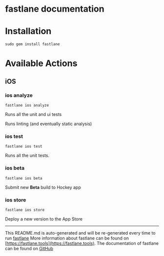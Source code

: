 fastlane documentation
================
# Installation
```
sudo gem install fastlane
```
# Available Actions
## iOS
### ios analyze
```
fastlane ios analyze
```
Runs all the unit and ui tests

Runs linting (and eventually static analysis)
### ios test
```
fastlane ios test
```
Runs all the unit tests.
### ios beta
```
fastlane ios beta
```
Submit new **Beta** build to Hockey app
### ios store
```
fastlane ios store
```
Deploy a new version to the App Store

----

This README.md is auto-generated and will be re-generated every time to run [fastlane](https://fastlane.tools)
More information about fastlane can be found on [https://fastlane.tools](https://fastlane.tools).
The documentation of fastlane can be found on [GitHub](https://github.com/fastlane/fastlane)